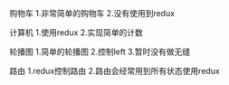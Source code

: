 购物车
1.非常简单的购物车
2.没有使用到redux

计算机
1.使用redux
2.实现简单的计数

轮播图
1.简单的轮播图
2.控制left
3.暂时没有做无缝


路由
1.redux控制路由
2.路由会经常用到所有状态使用redux
